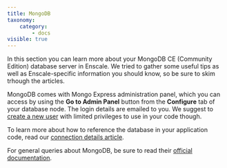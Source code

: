 ```yaml
---
title: MongoDB
taxonomy:
    category:
        - docs
visible: true
---
```


In this section you can learn more about your MongoDB CE (Community Edition) database server in Enscale. We tried to gather some useful tips as well as Enscale-specific information you should know, so be sure to skim trhough the articles.

MongoDB comes with Mongo Express administration panel, which you can access by using the **Go to Admin Panel** button from the **Configure** tab of your database node. The login details are emailed to you. We suggest to [create a new user](https://docs.mongodb.com/manual/tutorial/create-users/) with limited privileges to use in your code though.

To learn more about how to reference the database in your application code, read our [connection details article](/database-nodes/mongodb/connection-details).

For general queries about MongoDB, be sure to read their [official documentation](https://docs.mongodb.com/manual/).